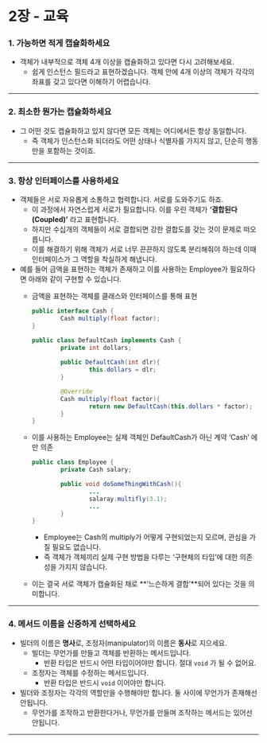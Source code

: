 # 2장 - 교육

### 1. 가능하면 적게 캡슐화하세요

- 객체가 내부적으로 객체 4개 이상을 캡슐화하고 있다면 다시 고려해보세요.
    - 쉽게 인스턴스 필드라고 표현하겠습니다. 객체 안에 4개 이상의 객체가 각각의 좌표를 갖고 있다면 이해하기 어렵습니다.

---

### 2. 최소한 뭔가는 캡슐화하세요

- 그 어떤 것도 캡슐화하고 있지 않다면 모든 객체는 어디에서든 항상 동일합니다.
    - 즉 객체가 인스턴스화 되더라도 어떤 상태나 식별자를 가지지 않고, 단순히 행동만을 포함하는 것이죠.

---

### 3. 항상 인터페이스를 사용하세요

- 객체들은 서로 자유롭게 소통하고 협력합니다. 서로를 도와주기도 하죠.
    - 이 과정에서 자연스럽게 서로가 필요합니다. 이를 우린 객체가 **‘결합된다(Coupled)’** 라고 표현합니다.
    - 하지만 수십개의 객체들이 서로 결합되면 강한 결합도를 갖는 것이 문제로 떠오릅니다.
    - 이를 해결하기 위해 객체가 서로 너무 끈끈하지 않도록 분리해줘야 하는데 이때 인터페이스가 그 역할을 착실하게 해냅니다.
- 예를 들어 금액을 표현하는 객체가 존재하고 이를 사용하는 Employee가 필요하다면 아래와 같이 구현할 수 있습니다.
    - 금액을 표현하는 객체를 클래스와 인터페이스를 통해 표현
        
        ```java
        public interface Cash {
        		Cash multiply(float factor);
        }
        
        public class DefaultCash implements Cash {
        		private int dollars;
        		
        		public DefaultCash(int dlr){
        				this.dollars = dlr;
        		}
        
        		@Override
        		Cash multiply(float factor){
        				return new DefaultCash(this.dollars * factor);
        		}
        }
        ```
        
    - 이를 사용하는 Employee는 실제 객체인 DefaultCash가 아닌 계약 ‘Cash’ 에만 의존
        
        ```java
        public class Employee {
        		private Cash salary;
        
        		public void doSomeThingWithCash(){
        				...
        				salaray.multifly(3.1);
        				...
        		}
        }
        ```
        
        - Employee는 Cash의 multiply가 어떻게 구현되었는지 모르며, 관심을 가질 필요도 없습니다.
        - 즉 객체가 객체끼리 실제 구현 방법을 다루는 ‘구현체의 타입’에 대한 의존성을 가지지 않습니다.
    - 이는 결국 서로 객체가 캡슐화된 채로 **‘느슨하게 결합’**되어 있다는 것을 의미합니다.

---

### 4. 메서드 이름을 신중하게 선택하세요

- 빌더의 이름은 **명사**로, 조정자(manipulator)의 이름은 **동사**로 지으세요.
    - 빌더는 무언가를 만들고 객체를 반환하는 메서드입니다.
        - 반환 타입은 반드시 어떤 타입이어야만 합니다. 절대 `void` 가 될 수 없어요.
    - 조정자는 객체를 수정하는 메서드입니다.
        - 반환 타입은 반드시 `void` 이어야만 합니다.
- 빌더와 조정자는 각각의 역할만을 수행해야만 합니다. 둘 사이에 무언가가 존재해선 안됩니다.
    - 무언가를 조작하고 반환한다거나, 무언가를 만들며 조작하는 메서드는 있어선 안됩니다.

---